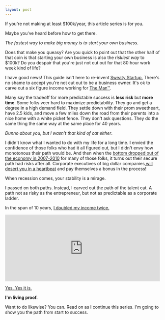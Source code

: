 ```yaml
---
layout: post
---
```

If you're not making at least $100k/year, this article series is for you.

Maybe you've heard before how to get there.

_The fastest way to make big money is to start your own business_.

Does that make you queasy? Are you quick to point out that the other half of that coin is that starting your own business is also the _riskiest way_ to $100k? Do you despair that you're just not cut out for that 80 hour work week kind of life?

I have good news! This guide isn't here to re-invent <a href="https://sweatystartup.com/">Sweaty Startup.</a> There's no shame to accept you're not cut out to be a business owner. It's ok to carve out a six figure income working for <a href="http://theman.pt/wp-content/uploads/2016/05/themangif-1.gif">The Man™</a>.

Many say the tradeoff for more predictable success is **less risk** but **more time**. Some folks veer hard to maximize predictability. They go and get a degree in a high demand field. They settle down with their prom sweetheart, have 2.5 kids, and move a few miles down the road from their parents into a nice home with a white picket fence. They don't ask questions. They do the same thing the same way at the same place for 40 years.

_Dunno about you, but I wasn't that kind of cat either_.

I didn't know what I wanted to do with my life for a long time. I envied the confidence of those folks who had it all figured out, but I didn't envy how monotonous their path would be. And then when the <a href="https://en.wikipedia.org/wiki/Job_losses_caused_by_the_Great_Recession">bottom dropped out of the economy in 2007-2010</a> for many of those folks, it turns out their secure path had risks after all. Corporate executives of big dollar companies<a href="https://www.theatlantic.com/business/archive/2012/05/its-golden-parachute-season/328115/"> will desert you in a heartbeat</a> and pay themselves a bonus in the process!

When recession comes, your stability is a mirage.

I passed on both paths. Instead, I carved out the path of the talent cat. A path not as risky as the entrepreneur, but not as predictable as a corporate ladder.

In the span of 10 years, <a href="http://thetalentcat.com/2019-06-07-The-Challenge/">I doubled my income twice.</a>

<div style="width:100%;height:0;padding-bottom:43%;position:relative;"><iframe src="https://giphy.com/embed/MkZRLZwPT0ZPy" width="100%" height="100%" style="position:absolute" frameBorder="0" class="giphy-embed" allowFullScreen></iframe></div><p><a href="https://giphy.com/gifs/star-jake-story-MkZRLZwPT0ZPy">Yes. Yes it is.</a></p>

**I'm living proof.**

Want to do likewise? You can. Read on as I continue this series. I'm going to show you the path from start to success.
